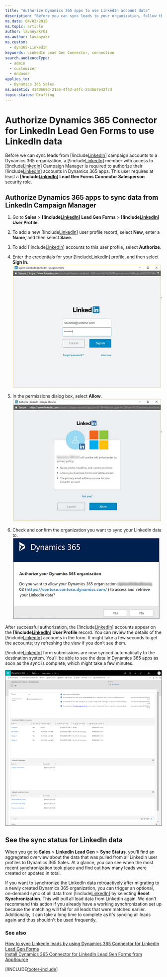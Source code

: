 ```yaml
---
title: "Authorize Dynamics 365 apps to use LinkedIn account data"
description: "Before you can sync leads to your organization, follow these steps to authorize the Dynamics 365 Connector for LinkedIn Lead Gen Forms to use LinkedIn data."
ms.date: 04/02/2018
ms.topic: article
author: lavanyakr01
ms.author: lavanyakr
ms.custom: 
  - dyn365-LinkedIn
keywords: LinkedIn Lead Gen Connector, connection
search.audienceType: 
  - admin
  - customizer
  - enduser
applies_to: 
  - Dynamics 365 Sales
ms.assetid: 4140669d-2155-4f43-a4fc-253b67e42f7d
topic-status: Drafting
---
```


# Authorize Dynamics 365 Connector for LinkedIn Lead Gen Forms to use LinkedIn data

Before we can sync leads from [!include[LinkedIn](../includes/pn-linkedin.md)] campaign accounts to a Dynamics 365 organization, a [!include[LinkedIn](../includes/pn-linkedin.md)] member with access to [!include[LinkedIn](../includes/pn-linkedin.md)] Campaign Manager is required to authorize their [!include[LinkedIn](../includes/pn-linkedin.md)] accounts in Dynamics 365 apps. This user requires at least a **[!include[LinkedIn](../includes/pn-linkedin.md)] Lead Gen Forms Connector Salesperson** security role.  

## Authorize Dynamics 365 apps to sync data from LinkedIn Campaign Manager

1. Go to **Sales** > **[!include[LinkedIn](../includes/pn-linkedin.md)] Lead Gen Forms** > **[!include[LinkedIn](../includes/pn-linkedin.md)] User Profile**.

2. To add a new [!include[LinkedIn](../includes/pn-linkedin.md)] user profile record, select **New**, enter a **Name**, and then select **Save**.

3. To add [!include[LinkedIn](../includes/pn-linkedin.md)] accounts to this user profile, select **Authorize**.

4. Enter the credentials for your [!include[LinkedIn](../includes/pn-linkedin.md)] profile, and then select **Sign In**.  
   ![Sign In.](media/Add-credentials-to-linked-profile.png "Enter credentials for your LinkedIn profile")  

5. In the permissions dialog box, select **Allow**.  
   ![Allow permissions.](media/LinkedIn-permission-popup-dialog.png "LinkedIn permissions dialog box")  

6. Check and confirm the organization you want to sync your LinkedIn data to.  
   ![LinkedIn permission popup dialogs.](media/Confirm-dynamics-365-organization-to-sync-linkedin-data.png "Confirm the name of your organization")

After successful authorization, the [!include[LinkedIn](../includes/pn-linkedin.md)] accounts appear on the **[!include[LinkedIn](../includes/pn-linkedin.md)] User Profile** record. You can review the details of the [!include[LinkedIn](../includes/pn-linkedin.md)] accounts in the form. It might take a few seconds to get the accounts; try refreshing the view if you don’t see them.

[!include[LinkedIn](../includes/pn-linkedin.md)] form submissions are now synced automatically to the destination system. You’ll be able to see the data in Dynamics 365 apps as soon as the sync is complete, which might take a few minutes. 

![User profile in the LinkedIn Lead Gen Connector.](media/LinkedIn-user-profile-information.png "User profile in the LinkedIn Lead Gen Connector")

## See the sync status for LinkedIn data

When you go to **Sales** > **LinkedIn Lead Gen** > **Sync Status**, you'll find an aggregated overview about the data that was pulled from all LinkedIn user profiles to Dynamics 365 Sales. At a glance, you can see when the most recent synchronization took place and find out how many leads were created or updated in total.

If you want to synchronize the LinkedIn data retroactively after migrating to a newly created Dynamics 365 organization, you can trigger an optional, on-demand sync of all data from [!include[LinkedIn](../includes/pn-linkedin.md)] by selecting **Reset Synchronization**. This will pull all lead data from LinkedIn again. We don't recommend this action if you already have a working synchronization set up because the matching will fail for all leads that were matched earlier. Additionally, it can take a long time to complete as it's syncing all leads again and thus shouldn't be used frequently.  

### See also

[How to sync LinkedIn leads by using Dynamics 365 Connector for LinkedIn Lead Gen Forms](sync-linkedin-leads.md)  
[Install Dynamics 365 Connector for LinkedIn Lead Gen Forms from AppSource](install-linkedin-connector.md)


[!INCLUDE[footer-include](../includes/footer-banner.md)]
